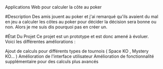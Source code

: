Applications Web pour calculer la côte au poker

#Description Des amis jouent au poker et j'ai remarqué qu'ils avaient du mal en jeu a calculer les côtes au poker pour décider la décision sera bonne ou non. Alors je me suis dis pourquoi pas en créer un.

#État Du Projet Ce projet est un prototype et est donc amené à évoluer. Voici les différentes améliorations :

Ajout de calculs pour différents types de tournois ( Space KO , Mystery KO... )
Amélioration de l'interface utilisateur
Amélioration de fonctionnalité supplémentaire pour des calculs plus avancés
